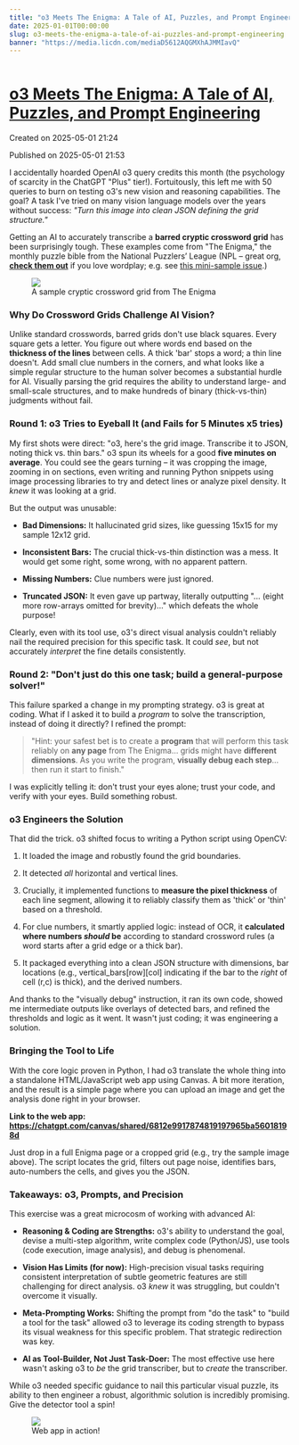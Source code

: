 ```yaml
---
title: "o3 Meets The Enigma: A Tale of AI, Puzzles, and Prompt Engineering"
date: 2025-01-01T00:00:00
slug: o3-meets-the-enigma-a-tale-of-ai-puzzles-and-prompt-engineering
banner: "https://media.licdn.com/mediaD5612AQGMXhAJMMIavQ"
---
```


<img alt="" src="https://media.licdn.com/mediaD5612AQGMXhAJMMIavQ" title=""/>
<h1><a href="https://www.linkedin.com/pulse/o3-meets-enigma-tale-ai-puzzles-prompt-engineering-josh-mandel-md-l0xec">o3 Meets The Enigma: A Tale of AI, Puzzles, and Prompt Engineering</a></h1>
<p class="created">Created on 2025-05-01 21:24</p>
<p class="published">Published on 2025-05-01 21:53</p>
<div><p>I accidentally hoarded OpenAI o3 query credits this month (the psychology of scarcity in the ChatGPT "Plus" tier!). Fortuitously, this left me with 50 queries to burn on testing o3's new vision and reasoning capabilities. The goal? A task I've tried on many vision language models over the years without success: <em>"Turn this image into clean JSON defining the grid structure."</em></p><p>Getting an AI to accurately transcribe a <strong>barred cryptic crossword grid</strong> has been surprisingly tough. These examples come from "The Enigma," the monthly puzzle bible from the National Puzzlers’ League (NPL – great org, <a href="https://www.puzzlers.org/" target="_blank"><strong>check them out</strong></a> if you love wordplay; e.g. see <a href="https://download.puzzlers.org/public/enigma-minisample.pdf" target="_blank">this mini-sample issue</a>.)</p><figure><img data-media-urn="urn:li:digitalmediaAsset:D5612AQGrmCcSEgoITQ" src="https://media.licdn.com/dms/image/v2/D5612AQGrmCcSEgoITQ/article-inline_image-shrink_1500_2232/B56ZaNw3ueGkAU-/0/1746135121408?e=1756944000&amp;v=beta&amp;t=l-ngKCnX1u-lbtBrP6UQuYEWK7_zkB_XD1zMIxJSumM"/><figcaption>A sample cryptic crossword grid from The Enigma </figcaption></figure><h3>Why Do Crossword Grids Challenge AI Vision?</h3><p>Unlike standard crosswords, barred grids don't use black squares. Every square gets a letter. You figure out where words end based on the <strong>thickness of the lines</strong> between cells. A thick 'bar' stops a word; a thin line doesn't. Add small clue numbers in the corners, and what looks like a simple regular structure to the human solver becomes a substantial hurdle for AI. Visually parsing the grid requires the ability to understand large- and small-scale structures, and to make hundreds of binary (thick-vs-thin) judgments without fail. </p><h3>Round 1: o3 Tries to Eyeball It (and Fails for 5 Minutes x5 tries)</h3><p>My first shots were direct: "o3, here's the grid image. Transcribe it to JSON, noting thick vs. thin bars." o3 spun its wheels for a good <strong>five minutes on average</strong>. You could see the gears turning – it was cropping the image, zooming in on sections, even writing and running Python snippets using image processing libraries to try and detect lines or analyze pixel density. It <em>knew</em> it was looking at a grid.</p><p>But the output was unusable:</p><ul><li><p><strong>Bad Dimensions:</strong> It hallucinated grid sizes, like guessing 15x15 for my sample 12x12 grid.</p></li><li><p><strong>Inconsistent Bars:</strong> The crucial thick-vs-thin distinction was a mess. It would get some right, some wrong, with no apparent pattern.</p></li><li><p><strong>Missing Numbers:</strong> Clue numbers were just ignored.</p></li><li><p><strong>Truncated JSON:</strong> It even gave up partway, literally outputting "... (eight more row-arrays omitted for brevity)..." which defeats the whole purpose!</p></li></ul><p>Clearly, even with its tool use, o3's direct visual analysis couldn't reliably nail the required precision for this specific task. It could <em>see</em>, but not accurately <em>interpret</em> the fine details consistently.</p><h3>Round 2: "Don't just do this one task; build a general-purpose solver!"</h3><p>This failure sparked a change in my prompting strategy. o3 is great at coding. What if I asked it to build a <em>program</em> to solve the transcription, instead of doing it directly? I refined the prompt:</p><blockquote><p>"Hint: your safest bet is to create a <strong>program</strong> that will perform this task reliably on <strong>any page</strong> from The Enigma... grids might have <strong>different dimensions</strong>. As you write the program, <strong>visually debug each step</strong>... then run it start to finish."</p></blockquote><p>I was explicitly telling it: don't trust your eyes alone; trust your code, and verify with your eyes. Build something robust.</p><h3>o3 Engineers the Solution</h3><p>That did the trick. o3 shifted focus to writing a Python script using OpenCV:</p><ol><li><p>It loaded the image and robustly found the grid boundaries.</p></li><li><p>It detected <em>all</em> horizontal and vertical lines.</p></li><li><p>Crucially, it implemented functions to <strong>measure the pixel thickness</strong> of each line segment, allowing it to reliably classify them as 'thick' or 'thin' based on a threshold.</p></li><li><p>For clue numbers, it smartly applied logic: instead of OCR, it <strong>calculated where numbers <em>should</em> be</strong> according to standard crossword rules (a word starts after a grid edge or a thick bar).</p></li><li><p>It packaged everything into a clean JSON structure with dimensions, bar locations (e.g., vertical_bars[row][col] indicating if the bar to the <em>right</em> of cell (r,c) is thick), and the derived numbers.</p></li></ol><p>And thanks to the "visually debug" instruction, it ran its own code, showed me intermediate outputs like overlays of detected bars, and refined the thresholds and logic as it went. It wasn't just coding; it was engineering a solution.</p><h3>Bringing the Tool to Life</h3><p>With the core logic proven in Python, I had o3 translate the whole thing into a standalone HTML/JavaScript web app using Canvas. A bit more iteration, and the result is a simple page where you can upload an image and get the analysis done right in your browser.</p><p><strong>Link to the web app: </strong><a href="https://chatgpt.com/canvas/shared/6812e9917874819197965ba56018198d" target="_blank"><strong>https://chatgpt.com/canvas/shared/6812e9917874819197965ba56018198d</strong></a></p><p>Just drop in a full Enigma page or a cropped grid (e.g., try the sample image above). The script locates the grid, filters out page noise, identifies bars, auto-numbers the cells, and gives you the JSON.</p><h3>Takeaways: o3, Prompts, and Precision</h3><p>This exercise was a great microcosm of working with advanced AI:</p><ul><li><p><strong>Reasoning &amp; Coding are Strengths:</strong> o3's ability to understand the goal, devise a multi-step algorithm, write complex code (Python/JS), use tools (code execution, image analysis), and debug is phenomenal.</p></li><li><p><strong>Vision Has Limits (for now):</strong> High-precision visual tasks requiring consistent interpretation of subtle geometric features are still challenging for direct analysis. o3 <em>knew</em> it was struggling, but couldn't overcome it visually.</p></li><li><p><strong>Meta-Prompting Works:</strong> Shifting the prompt from "do the task" to "build a tool for the task" allowed o3 to leverage its coding strength to bypass its visual weakness for this specific problem. That strategic redirection was key.</p></li><li><p><strong>AI as Tool-Builder, Not Just Task-Doer:</strong> The most effective use here wasn't asking o3 to <em>be</em> the grid transcriber, but to <em>create</em> the transcriber.</p></li></ul><p>While o3 needed specific guidance to nail this particular visual puzzle, its ability to then engineer a robust, algorithmic solution is incredibly promising. Give the detector tool a spin!</p><p></p><figure><img data-media-urn="urn:li:digitalmediaAsset:D5612AQG9AQiiS3D3zA" src="https://media.licdn.com/dms/image/v2/D5612AQG9AQiiS3D3zA/article-inline_image-shrink_1500_2232/B56ZaN1Ae2GUAU-/0/1746136205693?e=1756944000&amp;v=beta&amp;t=fiV51LidoPp37NtzvgxfCQQo6-Ovd5sN8C8KrTqpwCk"/><figcaption>Web app in action!</figcaption></figure><p></p></div>
